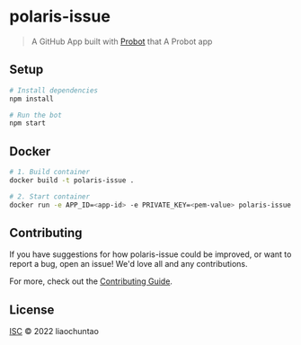 # polaris-issue

> A GitHub App built with [Probot](https://github.com/probot/probot) that A Probot app

## Setup

```sh
# Install dependencies
npm install

# Run the bot
npm start
```

## Docker

```sh
# 1. Build container
docker build -t polaris-issue .

# 2. Start container
docker run -e APP_ID=<app-id> -e PRIVATE_KEY=<pem-value> polaris-issue
```

## Contributing

If you have suggestions for how polaris-issue could be improved, or want to report a bug, open an issue! We'd love all and any contributions.

For more, check out the [Contributing Guide](CONTRIBUTING.md).

## License

[ISC](LICENSE) © 2022 liaochuntao
